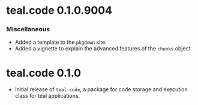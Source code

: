 # teal.code 0.1.0.9004

### Miscellaneous
* Added a template to the `pkgdown` site.
* Added a vignette to explain the advanced features of the `chunks` object.

# teal.code 0.1.0

* Initial release of `teal.code`, a package for code storage and execution class for teal applications.
